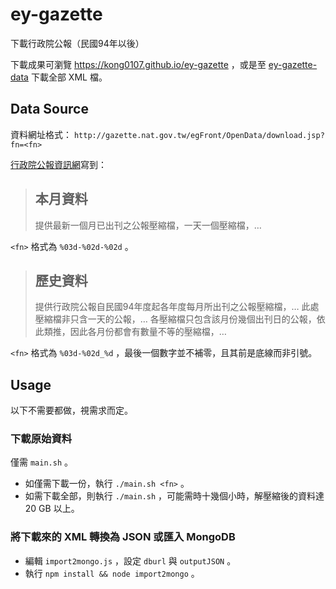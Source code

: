 # ey-gazette
下載行政院公報（民國94年以後）

下載成果可瀏覽 https://kong0107.github.io/ey-gazette ，或是至 [ey-gazette-data](https://github.com/kong0107/ey-gazette-data) 下載全部 XML 檔。

## Data Source
資料網址格式： `http://gazette.nat.gov.tw/egFront/OpenData/download.jsp?fn=<fn>`

[行政院公報資訊網](http://gazette.nat.gov.tw/egFront/OpenData/help.jsp)寫到：

> ## 本月資料
> 提供最新一個月已出刊之公報壓縮檔，一天一個壓縮檔，…

`<fn>` 格式為 `%03d-%02d-%02d` 。

> ## 歷史資料
> 提供行政院公報自民國94年度起各年度每月所出刊之公報壓縮檔，…
> 此處壓縮檔非只含一天的公報，…
> 各壓縮檔只包含該月份幾個出刊日的公報，依此類推，因此各月份都會有數量不等的壓縮檔，…

`<fn>` 格式為 `%03d-%02d_%d` ，最後一個數字並不補零，且其前是底線而非引號。

## Usage
以下不需要都做，視需求而定。

### 下載原始資料
僅需 `main.sh` 。
* 如僅需下載一份，執行 `./main.sh <fn>` 。
* 如需下載全部，則執行 `./main.sh` ，可能需時十幾個小時，解壓縮後的資料達 20 GB 以上。

### 將下載來的 XML 轉換為 JSON 或匯入 MongoDB
* 編輯 `import2mongo.js` ，設定 `dburl` 與 `outputJSON` 。
* 執行 `npm install && node import2mongo` 。
